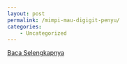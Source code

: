 ```yaml
---
layout: post
permalink: /mimpi-mau-digigit-penyu/
categories:
    - Uncategorized
---
```


[Baca Selengkapnya](/02)